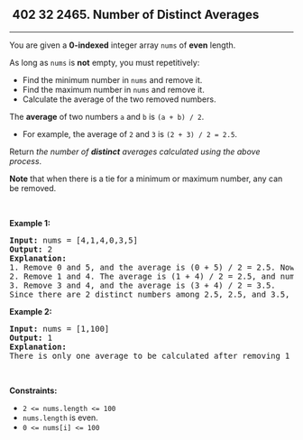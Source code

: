 <h2> 402 32
2465. Number of Distinct Averages</h2><hr><div><p>You are given a <strong>0-indexed</strong> integer array <code>nums</code> of <strong>even</strong> length.</p>

<p>As long as <code>nums</code> is <strong>not</strong> empty, you must repetitively:</p>

<ul>
	<li>Find the minimum number in <code>nums</code> and remove it.</li>
	<li>Find the maximum number in <code>nums</code> and remove it.</li>
	<li>Calculate the average of the two removed numbers.</li>
</ul>

<p>The <strong>average</strong> of two numbers <code>a</code> and <code>b</code> is <code>(a + b) / 2</code>.</p>

<ul>
	<li>For example, the average of <code>2</code> and <code>3</code> is <code>(2 + 3) / 2 = 2.5</code>.</li>
</ul>

<p>Return<em> the number of <strong>distinct</strong> averages calculated using the above process</em>.</p>

<p><strong>Note</strong> that when there is a tie for a minimum or maximum number, any can be removed.</p>

<p>&nbsp;</p>
<p><strong class="example">Example 1:</strong></p>

<pre><strong>Input:</strong> nums = [4,1,4,0,3,5]
<strong>Output:</strong> 2
<strong>Explanation:</strong>
1. Remove 0 and 5, and the average is (0 + 5) / 2 = 2.5. Now, nums = [4,1,4,3].
2. Remove 1 and 4. The average is (1 + 4) / 2 = 2.5, and nums = [4,3].
3. Remove 3 and 4, and the average is (3 + 4) / 2 = 3.5.
Since there are 2 distinct numbers among 2.5, 2.5, and 3.5, we return 2.
</pre>

<p><strong class="example">Example 2:</strong></p>

<pre><strong>Input:</strong> nums = [1,100]
<strong>Output:</strong> 1
<strong>Explanation:</strong>
There is only one average to be calculated after removing 1 and 100, so we return 1.
</pre>

<p>&nbsp;</p>
<p><strong>Constraints:</strong></p>

<ul>
	<li><code>2 &lt;= nums.length &lt;= 100</code></li>
	<li><code>nums.length</code> is even.</li>
	<li><code>0 &lt;= nums[i] &lt;= 100</code></li>
</ul>
</div>